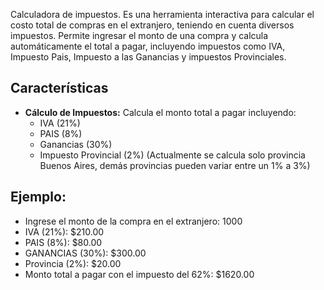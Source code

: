 Calculadora de impuestos.
Es una herramienta interactiva para calcular el costo total de compras en el extranjero, teniendo en cuenta diversos impuestos.
Permite ingresar el monto de una compra y calcula automáticamente el total a pagar, incluyendo impuestos como IVA, Impuesto Pais, Impuesto a las Ganancias y  impuestos Provinciales.

## Características

- **Cálculo de Impuestos:** Calcula el monto total a pagar incluyendo:
  - IVA (21%)
  - PAIS (8%)
  - Ganancias (30%)
  - Impuesto Provincial (2%) (Actualmente se calcula solo provincia Buenos Aires, demás provincias pueden variar entre un 1% a 3%)

## Ejemplo:

- Ingrese el monto de la compra en el extranjero: 1000
- IVA (21%): $210.00
- PAIS (8%): $80.00
- GANANCIAS (30%): $300.00
- Provincia (2%): $20.00
- Monto total a pagar con el impuesto del 62%: $1620.00
